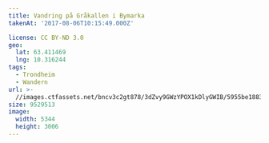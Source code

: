 ```yaml
---
title: Vandring på Gråkallen i Bymarka
takenAt: '2017-08-06T10:15:49.000Z'

license: CC BY-ND 3.0
geo:
  lat: 63.411469
  lng: 10.316244
tags:
  - Trondheim
  - Wandern
url: >-
  //images.ctfassets.net/bncv3c2gt878/3dZvy9GWzYPOX1kDlyGWIB/5955be188391507156bbdf23a9c39ca5/vandring-p-grkallen-i-bymarka_36362878016_o
size: 9529513
image:
  width: 5344
  height: 3006
---
```

